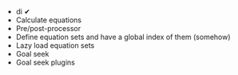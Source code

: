 - di &#10004;
- Calculate equations
- Pre/post-processor
- Define equation sets and have a global index of them (somehow)
- Lazy load equation sets
- Goal seek
- Goal seek plugins